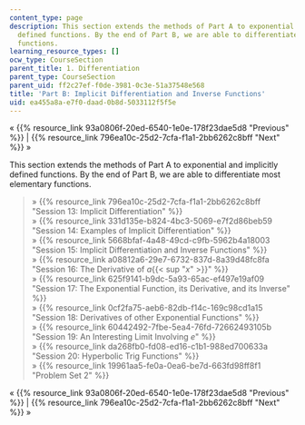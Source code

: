 ```yaml
---
content_type: page
description: This section extends the methods of Part A to exponential and implicitly
  defined functions. By the end of Part B, we are able to differentiate most elementary
  functions.
learning_resource_types: []
ocw_type: CourseSection
parent_title: 1. Differentiation
parent_type: CourseSection
parent_uid: ff2c27ef-f0de-3981-0c3e-51a37548e568
title: 'Part B: Implicit Differentiation and Inverse Functions'
uid: ea455a8a-e7f0-daad-0b8d-5033112f5f5e
---
```

« {{% resource_link 93a0806f-20ed-6540-1e0e-178f23dae5d8 "Previous" %}} | {{% resource_link 796ea10c-25d2-7cfa-f1a1-2bb6262c8bff "Next" %}} »

This section extends the methods of Part A to exponential and implicitly defined functions. By the end of Part B, we are able to differentiate most elementary functions.

> » {{% resource_link 796ea10c-25d2-7cfa-f1a1-2bb6262c8bff "Session 13: Implicit Differentiation" %}}  
> » {{% resource_link 331d135e-b824-4bc3-5069-e7f2d86beb59 "Session 14: Examples of Implicit Differentiation" %}}  
> » {{% resource_link 5668bfaf-4a48-49cd-c9fb-5962b4a18003 "Session 15: Implicit Differentiation and Inverse Functions" %}}  
> » {{% resource_link a08812a6-29e7-6732-837d-8a39d48fc8fa "Session 16: The Derivative of _a_{{< sup \"_x_\" >}}" %}}  
> » {{% resource_link 625f9141-b9dc-5a93-65ac-ef497e19af09 "Session 17: The Exponential Function, its Derivative, and its Inverse" %}}  
> » {{% resource_link 0cf2fa75-aeb6-82db-f14c-169c98cd1a15 "Session 18: Derivatives of other Exponential Functions" %}}  
> » {{% resource_link 60442492-7fbe-5ea4-76fd-72662493105b "Session 19: An Interesting Limit Involving _e_" %}}  
> » {{% resource_link da268fb0-fd08-ed16-c1b1-988ed700633a "Session 20: Hyperbolic Trig Functions" %}}  
> » {{% resource_link 19961aa5-fe0a-0ea6-be7d-663fd98ff8f1 "Problem Set 2" %}}

« {{% resource_link 93a0806f-20ed-6540-1e0e-178f23dae5d8 "Previous" %}} | {{% resource_link 796ea10c-25d2-7cfa-f1a1-2bb6262c8bff "Next" %}} »